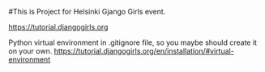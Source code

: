 #This is Project for Helsinki Gjango Girls event.

https://tutorial.djangogirls.org

Python virtual environment in .gitignore file, so you maybe should create it on your own.
https://tutorial.djangogirls.org/en/installation/#virtual-environment
